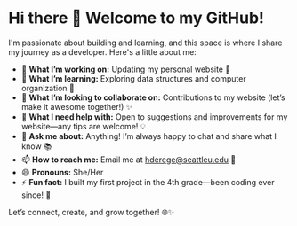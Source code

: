 # Hi there 👋 Welcome to my GitHub!

I'm passionate about building and learning, and this space is where I share my journey as a developer. Here's a little about me:

- 🔭 **What I’m working on:** Updating my personal website 🚀  
- 🌱 **What I’m learning:** Exploring data structures and computer organization 🧠  
- 👯 **What I’m looking to collaborate on:** Contributions to my website (let’s make it awesome together!) ✨  
- 🤔 **What I need help with:** Open to suggestions and improvements for my website—any tips are welcome! 💡  
- 💬 **Ask me about:** Anything! I’m always happy to chat and share what I know 📚  
- 📫 **How to reach me:** Email me at [hderege@seattleu.edu](mailto:hderege@seattleu.edu) 📩  
- 😄 **Pronouns:** She/Her  
- ⚡ **Fun fact:** I built my first project in the 4th grade—been coding ever since! 🌟  

Let’s connect, create, and grow together! 🌐✨


<!--
**hirnahate/hirnahate** is a ✨ _special_ ✨ repository because its `README.md` (this file) appears on your GitHub profile.

Here are some ideas to get you started:

- 🔭 I’m currently working on ...
- 🌱 I’m currently learning ...
- 👯 I’m looking to collaborate on ...
- 🤔 I’m looking for help with ...
- 💬 Ask me about ...
- 📫 How to reach me: ...
- 😄 Pronouns: ...
- ⚡ Fun fact: ...
-->
